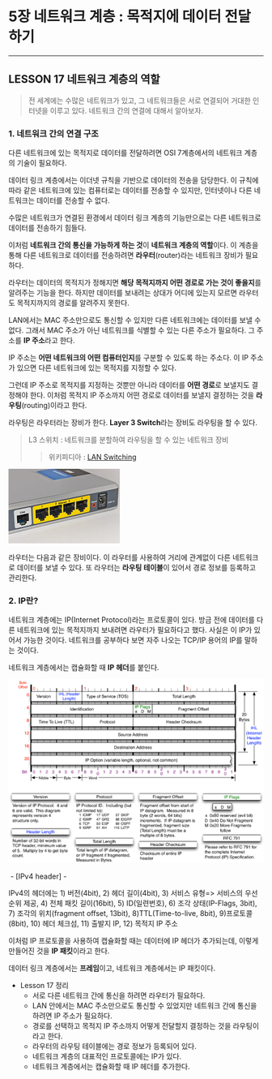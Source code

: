 # 5장 네트워크 계층 : 목적지에 데이터 전달하기

---

## LESSON 17 네트워크 계층의 역할

> 전 세계에는 수많은 네트워크가 있고, 그 네트워크들은 서로 연결되어 거대한 인터넷을 이루고 있다. 네트워크 간의 연결에 대해서 알아보자.



### 1. 네트워크 간의 연결 구조

다른 네트워크에 있는 목적지로 데이터를 전달하려면 OSI 7계층에서의 네트워크 계층의 기술이 필요하다.

데이터 링크 계층에서는 이더넷 규칙을 기반으로 데이터의 전송을 담당한다. 이 규칙에 따라 같은 네트워크에 있는 컴퓨터로는 데이터를 전송할 수 있지만, 인터넷이나 다른 네트워크는 데이터를 전송할 수 없다.

수많은 네트워크가 연결된 환경에서 데이터 링크 계층의 기능만으로는 다른 네트워크로 데이터를 전송하기 힘들다.

이처럼 **네트워크 간의 통신을 가능하게 하는 것**이 **네트워크 계층의 역할**이다. 이 계층을 통해 다른 네트워크로 데이터를 전송하려면 **라우터**(router)라는 네트워크 장비가 필요하다.

라우터는 데이터의 목적지가 정해지면 **해당 목적지까지 어떤 경로로 가는 것이 좋을지**를 알려주는 기능을 한다. 하지만 데이터를 보내려는 상대가 어디에 있는지 모르면 라우터도 목적지까지의 경로를 알려주지 못한다.

LAN에서는 MAC 주소만으로도 통신할 수 있지만 다른 네트워크에는 데이터를 보낼 수 없다. 그래서 MAC 주소가 아닌 네트워크를 식별할 수 있는 다른 주소가 필요하다. 그 주소를 **IP 주소**라고 한다.

IP 주소는 **어떤 네트워크의 어떤 컴퓨터인지**를 구분할 수 있도록 하는 주소다. 이 IP 주소가 있으면 다른 네트워크에 있는 목적지를 지정할 수 있다.

그런데 IP 주소로 목적지를 지정하는 것뿐만 아니라 데이터를 **어떤 경로**로 보낼지도 결정해야 한다. 이처럼 목적지 IP 주소까지 어떤 경로로 데이터를 보낼지 결정하는 것을 **라우팅**(routing)이라고 한다.

라우팅은 라우터라는 장비가 한다. **Layer 3 Switch**라는 장비도 라우팅을 할 수 있다.

> L3 스위치 : 네트워크를 분할하여 라우팅을 할 수 있는 네트워크 장비
>
> > 위키피디아 : [LAN Switching](https://ko.wikipedia.org/wiki/%EB%9E%9C_%EC%8A%A4%EC%9C%84%EC%B9%AD)

![img](5장_17_네트워크_게층의_역할.assets/220px-Adsl_connections.jpg)

라우터는 다음과 같은 장비이다. 이 라우터를 사용하여 거리에 관계없이 다른 네트워크로 데이터를 보낼 수 있다. 또 라우터는 **라우팅 테이블**이 있어서 경로 정보를 등록하고 관리한다.



### 2. IP란?

네트워크 계층에는 IP(Internet Protocol)라는 프로토콜이 있다. 방금 전에 데이터를 다른 네트워크에 있는 목적지까지 보내려면 라우터가 필요하다고 했다. 사실은 이 IP가 있어서 가능한 것이다. 네트워크를 공부하다 보면 자주 나오는 TCP/IP 용어의 IP를 말하는 것이다.

네트워크 계층에서는 캡슐화할 때 **IP 헤더**를 붙인다.

![img](5장_17_네트워크_게층의_역할.assets/2446013E5232F78705)

​																								- [IPv4 header] -



IPv4의 헤더에는 1) 버전(4bit),   2) 헤더 길이(4bit),  3) 서비스 유형=> 서비스의 우선 순위 제공,   4) 전체 패킷 길이(16bit),  5) ID(일련번호),  6) 조각 상태(IP-Flags, 3bit),  7) 조각의 위치(fragment offset, 13bit),  8)TTL(Time-to-live, 8bit),   9)프로토콜(8bit),  10) 헤더 체크섬,  11) 출발지 IP,  12) 목적지 IP 주소



이처럼 IP 프로토콜을 사용하여 캡슐화할 때는 데이터에 IP 헤더가 추가되는데, 이렇게 만들어진 것을 **IP 패킷**이라고 한다.

데이터 링크 계층에서는 **프레임**이고, 네트워크 계층에서는 IP 패킷이다.





* Lesson 17 정리
  * 서로 다른 네트워크 간에 통신을 하려면 라우터가 필요하다.
  * LAN 안에서는 MAC 주소만으로도 통신할 수 있었지만 네트워크 간에 통신을 하려면 IP 주소가 필요하다.
  * 경로를 선택하고 목적지 IP 주소까지 어떻게 전달할지 결정하는 것을 라우팅이라고 한다.
  * 라우터의 라우팅 테이블에는 경로 정보가 등록되어 있다.
  * 네트워크 계층의 대표적인 프로토콜에는 IP가 있다.
  * 네트워크 계층에서는 캡슐화할 때 IP 헤더를 추가한다.